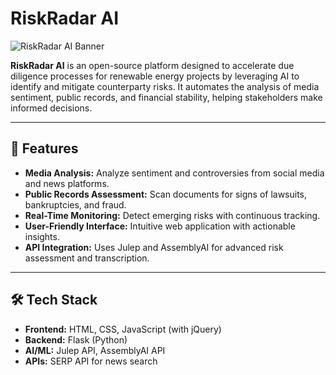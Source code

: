 # RiskRadar AI

![RiskRadar AI Banner](file:///C:/Users/Code/Downloads/DALL%C2%B7E%202025-01-19%2012.01.36%20-%20A%20modern%20and%20professional%20logo%20design%20for%20'RiskRadar%20AI'.%20The%20logo%20features%20a%20combination%20of%20a%20radar%20icon%20and%20renewable%20energy%20symbols%20like%20a%20wind%20tur.webp) <!-- Replace with your project banner image -->

**RiskRadar AI** is an open-source platform designed to accelerate due diligence processes for renewable energy projects by leveraging AI to identify and mitigate counterparty risks. It automates the analysis of media sentiment, public records, and financial stability, helping stakeholders make informed decisions.

---

## 🚀 Features

- **Media Analysis:** Analyze sentiment and controversies from social media and news platforms.
- **Public Records Assessment:** Scan documents for signs of lawsuits, bankruptcies, and fraud.
- **Real-Time Monitoring:** Detect emerging risks with continuous tracking.
- **User-Friendly Interface:** Intuitive web application with actionable insights.
- **API Integration:** Uses Julep and AssemblyAI for advanced risk assessment and transcription.

---

## 🛠️ Tech Stack

- **Frontend:** HTML, CSS, JavaScript (with jQuery)
- **Backend:** Flask (Python)
- **AI/ML:** Julep API, AssemblyAI API
- **APIs:** SERP API for news search

